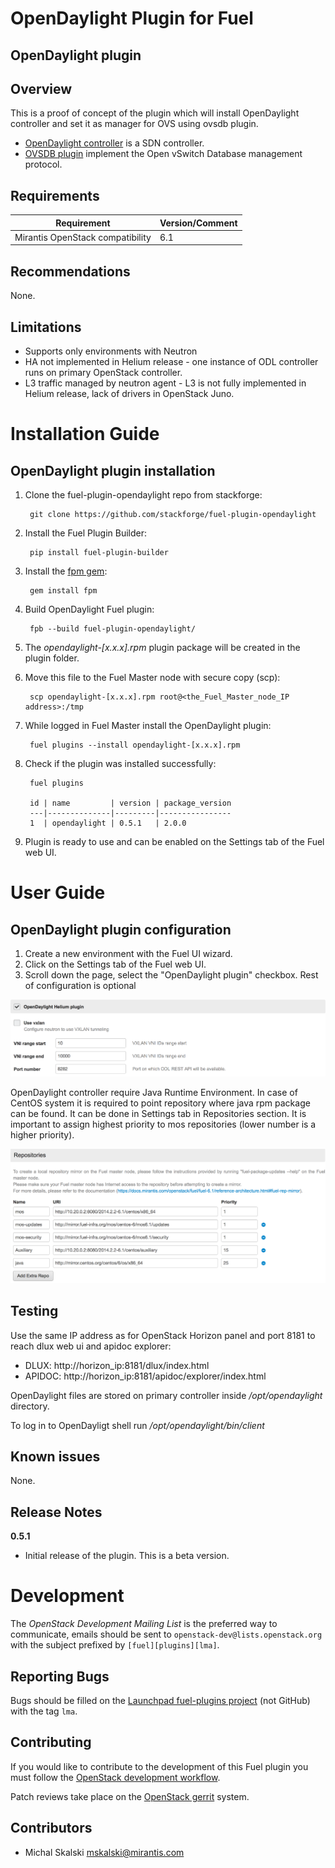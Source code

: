 OpenDaylight Plugin for Fuel
================================

OpenDaylight plugin
-----------------------

Overview
--------

This is a proof of concept of the plugin which will install OpenDaylight controller and set it as manager for OVS using ovsdb plugin.

* [OpenDaylight controller](https://wiki.opendaylight.org/view/OpenDaylight_Controller:Main) is a SDN controller.
* [OVSDB plugin](https://wiki.opendaylight.org/view/OVSDB_Integration:Main) implement the Open vSwitch Database management protocol.

Requirements
------------

| Requirement                      | Version/Comment |
|----------------------------------|-----------------|
| Mirantis OpenStack compatibility | 6.1             |

Recommendations
---------------

None.

Limitations
-----------

* Supports only environments with Neutron
* HA not implemented in Helium release - one instance of ODL controller runs on primary OpenStack controller.
* L3 traffic managed by neutron agent - L3 is not fully implemented in Helium release, lack of drivers in OpenStack Juno.  

Installation Guide
==================

OpenDaylight plugin installation
----------------------------------------

1. Clone the fuel-plugin-opendaylight repo from stackforge:

        git clone https://github.com/stackforge/fuel-plugin-opendaylight

2. Install the Fuel Plugin Builder:

        pip install fuel-plugin-builder

3. Install the [fpm gem](https://github.com/jordansissel/fpm):

        gem install fpm
    
4. Build OpenDaylight Fuel plugin:

        fpb --build fuel-plugin-opendaylight/

5. The *opendaylight-[x.x.x].rpm* plugin package will be created in the plugin folder.
  
6. Move this file to the Fuel Master node with secure copy (scp):

        scp opendaylight-[x.x.x].rpm root@<the_Fuel_Master_node_IP address>:/tmp

7. While logged in Fuel Master install the OpenDaylight plugin:

        fuel plugins --install opendaylight-[x.x.x].rpm

8. Check if the plugin was installed successfully:

        fuel plugins

        id | name         | version | package_version
        ---|--------------|---------|----------------
        1  | opendaylight | 0.5.1   | 2.0.0

9. Plugin is ready to use and can be enabled on the Settings tab of the Fuel web UI.


User Guide
==========

OpenDaylight plugin configuration
---------------------------------------------

1. Create a new environment with the Fuel UI wizard.
2. Click on the Settings tab of the Fuel web UI.
3. Scroll down the page, select the "OpenDaylight plugin" checkbox.
   Rest of configuration is optional


![OpenDaylight options](./figures/opendaylight-options.png "OpenDaylight options")

OpenDaylight controller require Java Runtime Environment. In case of CentOS system it is required to point
repository where java rpm package can be found. It can be done in Settings tab in Repositories section.
It is important to assign highest priority to mos repositories (lower number is a higher priority).

![OpenDaylight repositories](./figures/opendaylight-repositories.png "OpenDaylight repositories")

Testing
-------

Use the same IP address as for OpenStack Horizon panel and port 8181 to reach dlux web ui and apidoc explorer:

* DLUX: http://horizon_ip:8181/dlux/index.html 
* APIDOC: http://horizon_ip:8181/apidoc/explorer/index.html

OpenDaylight files are stored on primary controller inside */opt/opendaylight* directory.

To log in to OpenDayligt shell run */opt/opendaylight/bin/client*

Known issues
------------

None.

Release Notes
-------------

**0.5.1**

* Initial release of the plugin. This is a beta version.

Development
===========

The *OpenStack Development Mailing List* is the preferred way to communicate,
emails should be sent to `openstack-dev@lists.openstack.org` with the subject
prefixed by `[fuel][plugins][lma]`.

Reporting Bugs
--------------

Bugs should be filled on the [Launchpad fuel-plugins project](
https://bugs.launchpad.net/fuel-plugins) (not GitHub) with the tag `lma`.


Contributing
------------

If you would like to contribute to the development of this Fuel plugin you must
follow the [OpenStack development workflow](
http://docs.openstack.org/infra/manual/developers.html#development-workflow).

Patch reviews take place on the [OpenStack gerrit](
https://review.openstack.org/#/q/status:open+project:stackforge/fuel-plugin-opendaylight,n,z)
system.

Contributors
------------

* Michal Skalski <mskalski@mirantis.com>
